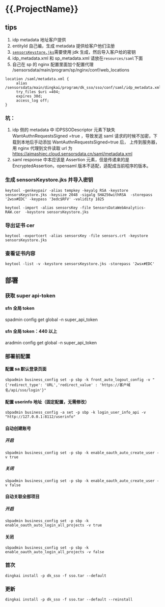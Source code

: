 # {{.ProjectName}}

## tips

1. idp metadata 地址客户提供
2. entityId 自己编，生成 metadata 提供给客户他们注册
3. [`sensorsKeystore.jks`](src/main/resources/saml/sensorsKeystore.jks)需要使用 jdk 生成，然后导入客户给的密钥
4. idp_metadata.xml 和 sp_metadata.xml 请放在`resources/saml`下面
5. 自己在 sp 的 nginx 配置里面加个配置代理 /sensorsdata/main/program/sp/nginx/conf/web_locations

```nginx
location /saml/metadata.xml {
     alias /sensorsdata/main/dingkai/program/dk_sso/sso/conf/saml/idp_metadata.xml;
     try_files $uri =404;
     expires 30d;
     access_log off;
}
```

### 坑：

1. idp 侧的 metadata 中 IDPSSODescriptor 元素下缺失 WantAuthnRequestsSigned =true
   ，导致发送 saml 请求的时候不加密，下载到本地后手动添加 WantAuthnRequestsSigned=true 后，
   上传到服务器，用 nginx 代理到文件读取 url 为 https://aimashiec.cloud.sensorsdata.cn/saml/metadata.xml
2. saml response 中本应该是 Assertion 元素，但是传递来的是 EncryptedAssertion，opensaml 版本不适配，适配成当前程序的版本。

### 生成 sensorsKeystore.jks 并导入密钥

```shell
keytool -genkeypair -alias tempkey -keyalg RSA -keystore sensorsKeystore.jks -keysize 2048 -sigalg SHA256withRSA  -storepass '2wsx#EDC' -keypass '3edc$RFV' -validity 1825

keytool -import -alias sensorsKey -file SensorsDataWebAnalytics-RAW.cer  -keystore sensorsKeystore.jks
```

### 导出证书 cer

```shell
keytool -exportcert -alias sensorsKey -file sensors.crt -keystore sensorsKeystore.jks
```

### 查看证书内容

```shell
keytool -list -v -keystore sensorsKeystore.jks -storepass '2wsx#EDC'

```

## 部署

### 获取 super api-token

#### sfn 全局 token

spadmin config get global -n super_api_token

#### sfn 全局 token：440 以上

aradmin config get global -n super_api_token

### 部署前配置

#### 配置 sa 默认登录页面

```shell
sbpadmin business_config set -p sbp -k front_auto_logout_config -v "{'redirect_type': 'URL','redirect_value' : 'https://客户域名/api/sso/login'}"
```

#### 配置 userinfo 地址（固定配置，无需修改）

```shell
sbpadmin business_config -a set -p sbp -k login_user_info_api -v  "http://127.0.0.1:8112/userinfo"
```

#### 自动创建账号

##### 开启

```shell
sbpadmin business_config set -p sbp -k enable_oauth_auto_create_user -v true
```

##### 关闭

```shell
sbpadmin business_config set -p sbp -k enable_oauth_auto_create_user -v false
```

#### 自动关联全部项目

##### 开启

```shell
sbpadmin business_config set -p sbp -k enable_oauth_auto_login_all_projects -v true

```

#### 关闭

```shell
sbpadmin business_config set -p sbp -k enable_oauth_auto_login_all_projects -v false

```

### 首次

```shell
dingkai install -p dk_sso -f sso.tar --default

```

### 更新

```shell
dingkai install -p dk_sso -f sso.tar --default --reinstall
```
